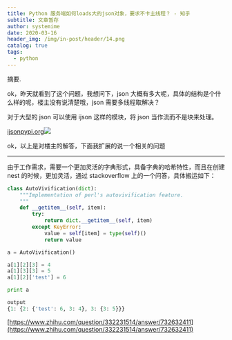 ```yaml
---
title: Python 服务端如何loads大的json对象，要求不卡主线程？ - 知乎
subtitle: 文章暂存
author: systemime
date: 2020-03-16
header_img: /img/in-post/header/14.png
catalog: true
tags:
  - python
---
```

摘要.

<!-- more -->
ok，昨天就看到了这个问题，我想问下，json 大概有多大呢，具体的结构是个什么样的呢，楼主没有说清楚哦，json 需要多线程取解决？

对于大型的 json 可以使用 ijson 这样的模块，将 json 当作流而不是块来处理。

[ijson​pypi.org![](https://pic1.zhimg.com/v2-a9769da02536e85b74b5c7edf64a37b4_ipico.jpg)
](https://link.zhihu.com/?target=https%3A//pypi.org/project/ijson/)

ok，以上是对楼主的解答，下面我扩展的说一个相关的问题

* * *

由于工作需求，需要一个更加灵活的字典形式，具备字典的哈希特性，而且在创建 nest 的时候，更加灵活，通过 stackoverflow 上的一个问答，具体搬运如下：

```python
class AutoVivification(dict):
    """Implementation of perl's autovivification feature.
    """
    def __getitem__(self, item):
        try:
            return dict.__getitem__(self, item)
        except KeyError:
            value = self[item] = type(self)()
            return value

a = AutoVivification()

a[1][2][3] = 4
a[1][3][3] = 5
a[1][2]['test'] = 6

print a

output
{1: {2: {'test': 6, 3: 4}, 3: {3: 5}}}
```

 [https://www.zhihu.com/question/332231514/answer/732632411](https://www.zhihu.com/question/332231514/answer/732632411)
